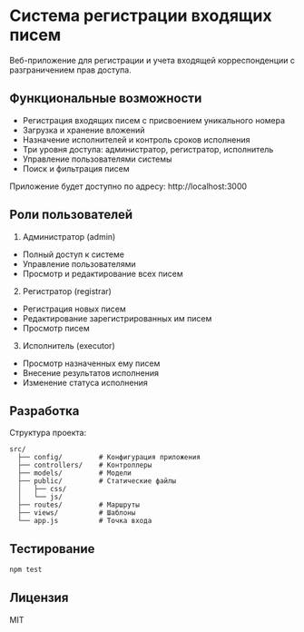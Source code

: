 # Система регистрации входящих писем

Веб-приложение для регистрации и учета входящей корреспонденции с разграничением прав доступа.

## Функциональные возможности

- Регистрация входящих писем с присвоением уникального номера
- Загрузка и хранение вложений
- Назначение исполнителей и контроль сроков исполнения
- Три уровня доступа: администратор, регистратор, исполнитель
- Управление пользователями системы
- Поиск и фильтрация писем


Приложение будет доступно по адресу: http://localhost:3000


## Роли пользователей

1. Администратор (admin)
- Полный доступ к системе
- Управление пользователями
- Просмотр и редактирование всех писем

2. Регистратор (registrar)
- Регистрация новых писем
- Редактирование зарегистрированных им писем
- Просмотр писем

3. Исполнитель (executor)
- Просмотр назначенных ему писем
- Внесение результатов исполнения
- Изменение статуса исполнения

## Разработка

Структура проекта:
```
src/
  ├── config/         # Конфигурация приложения
  ├── controllers/    # Контроллеры
  ├── models/         # Модели
  ├── public/         # Статические файлы
  │   ├── css/
  │   └── js/
  ├── routes/         # Маршруты
  ├── views/          # Шаблоны
  └── app.js          # Точка входа
```

## Тестирование

```bash
npm test
```

## Лицензия

MIT
